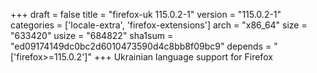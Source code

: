 +++
draft = false
title = "firefox-uk 115.0.2-1"
version = "115.0.2-1"
categories = ['locale-extra', 'firefox-extensions']
arch = "x86_64"
size = "633420"
usize = "684822"
sha1sum = "ed09174149dc0bc2d6010473590d4c8bb8f09bc9"
depends = "['firefox>=115.0.2']"
+++
Ukrainian language support for Firefox